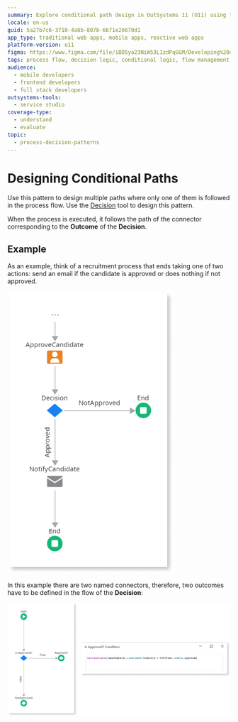 ```yaml
---
summary: Explore conditional path design in OutSystems 11 (O11) using the Decision tool for process flow management.
locale: en-us
guid: 5a27b7c6-3710-4a8b-807b-6b71e26670d1
app_type: traditional web apps, mobile apps, reactive web apps
platform-version: o11
figma: https://www.figma.com/file/iBD5yo23NiW53L1zdPqGGM/Developing%20an%20Application?node-id=269:3
tags: process flow, decision logic, conditional logic, flow management, business process modeling
audience:
  - mobile developers
  - frontend developers
  - full stack developers
outsystems-tools:
  - service studio
coverage-type:
  - understand
  - evaluate
topic:
  - process-decision-patterns
---
```


# Designing Conditional Paths

Use this pattern to design multiple paths where only one of them is followed in the process flow. Use the [Decision](<../../../ref/lang/auto/class-decision.md>) tool to design this pattern.

When the process is executed, it follows the path of the connector corresponding to the **Outcome** of the **Decision**.


## Example

As an example, think of a recruitment process that ends taking one of two actions: send an email if the candidate is approved or does nothing if not approved.

![Diagram showing conditional branches in a recruitment process flow with two paths: one for approved candidates leading to an email notification, and another for non-approved candidates leading to no action.](images/conditional-braches.png "Conditional Branches in a Process Flow")

In this example there are two named connectors, therefore, two outcomes have to be defined in the flow of the **Decision**:

![Screenshot of the Decision tool interface with two defined outcomes for a recruitment process flow.](images/decision-flow.png "Decision Flow Outcomes") 
